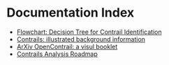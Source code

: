 # Documentation Index

- [Flowchart: Decision Tree for Contrail Identification](https://gist.github.com/patmejia/dfb7b0ce44accb67dbe58a9524623002)
- [Contrails: illustrated background information](https://www.kaggle.com/code/patimejia/context-for-goes16-contrails)
- [ArXiv OpenContrail: a visul booklet](https://www.kaggle.com/code/patimejia/arxiv-opencontrail-nutshell)
- [Contrails Analysis Roadmap](documentation/roadmap.md)
